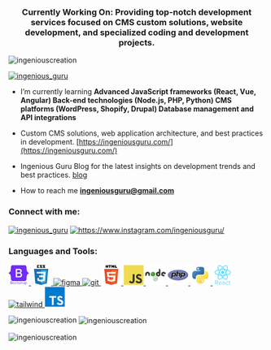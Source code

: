 <h3 align="center">Currently Working On: Providing top-notch development services focused on CMS custom solutions, website development, and specialized coding and development projects.</h3>

<p align="left"> <img src="https://komarev.com/ghpvc/?username=ingeniouscreation&label=Profile%20views&color=0e75b6&style=flat" alt="ingeniouscreation" /> </p>

<p align="left"> <a href="https://twitter.com/ingenious_guru" target="blank"><img src="https://img.shields.io/twitter/follow/ingenious_guru?logo=twitter&style=for-the-badge" alt="ingenious_guru" /></a> </p>

-  I’m currently learning **Advanced JavaScript frameworks (React, Vue, Angular) Back-end technologies (Node.js, PHP, Python) CMS platforms (WordPress, Shopify, Drupal) Database management and API integrations**

- Custom CMS solutions, web application architecture, and best practices in development. [https://ingeniousguru.com/](https://ingeniousguru.com/)

- Ingenious Guru Blog for the latest insights on development trends and best practices. [blog](blog)

- How to reach me **ingeniousguru@gmail.com**

<h3 align="left">Connect with me:</h3>
<p align="left">
<a href="https://twitter.com/ingenious_guru" target="blank"><img align="center" src="https://raw.githubusercontent.com/rahuldkjain/github-profile-readme-generator/master/src/images/icons/Social/twitter.svg" alt="ingenious_guru" height="30" width="40" /></a>
<a href="https://instagram.com/https://www.instagram.com/ingeniousguru/" target="blank"><img align="center" src="https://raw.githubusercontent.com/rahuldkjain/github-profile-readme-generator/master/src/images/icons/Social/instagram.svg" alt="https://www.instagram.com/ingeniousguru/" height="30" width="40" /></a>
</p>

<h3 align="left">Languages and Tools:</h3>
<p align="left"> <a href="https://getbootstrap.com" target="_blank" rel="noreferrer"> <img src="https://raw.githubusercontent.com/devicons/devicon/master/icons/bootstrap/bootstrap-plain-wordmark.svg" alt="bootstrap" width="40" height="40"/> </a> <a href="https://www.w3schools.com/css/" target="_blank" rel="noreferrer"> <img src="https://raw.githubusercontent.com/devicons/devicon/master/icons/css3/css3-original-wordmark.svg" alt="css3" width="40" height="40"/> </a> <a href="https://www.figma.com/" target="_blank" rel="noreferrer"> <img src="https://www.vectorlogo.zone/logos/figma/figma-icon.svg" alt="figma" width="40" height="40"/> </a> <a href="https://git-scm.com/" target="_blank" rel="noreferrer"> <img src="https://www.vectorlogo.zone/logos/git-scm/git-scm-icon.svg" alt="git" width="40" height="40"/> </a> <a href="https://www.w3.org/html/" target="_blank" rel="noreferrer"> <img src="https://raw.githubusercontent.com/devicons/devicon/master/icons/html5/html5-original-wordmark.svg" alt="html5" width="40" height="40"/> </a> <a href="https://developer.mozilla.org/en-US/docs/Web/JavaScript" target="_blank" rel="noreferrer"> <img src="https://raw.githubusercontent.com/devicons/devicon/master/icons/javascript/javascript-original.svg" alt="javascript" width="40" height="40"/> </a> <a href="https://nodejs.org" target="_blank" rel="noreferrer"> <img src="https://raw.githubusercontent.com/devicons/devicon/master/icons/nodejs/nodejs-original-wordmark.svg" alt="nodejs" width="40" height="40"/> </a> <a href="https://www.php.net" target="_blank" rel="noreferrer"> <img src="https://raw.githubusercontent.com/devicons/devicon/master/icons/php/php-original.svg" alt="php" width="40" height="40"/> </a> <a href="https://www.python.org" target="_blank" rel="noreferrer"> <img src="https://raw.githubusercontent.com/devicons/devicon/master/icons/python/python-original.svg" alt="python" width="40" height="40"/> </a> <a href="https://reactjs.org/" target="_blank" rel="noreferrer"> <img src="https://raw.githubusercontent.com/devicons/devicon/master/icons/react/react-original-wordmark.svg" alt="react" width="40" height="40"/> </a> <a href="https://tailwindcss.com/" target="_blank" rel="noreferrer"> <img src="https://www.vectorlogo.zone/logos/tailwindcss/tailwindcss-icon.svg" alt="tailwind" width="40" height="40"/> </a> <a href="https://www.typescriptlang.org/" target="_blank" rel="noreferrer"> <img src="https://raw.githubusercontent.com/devicons/devicon/master/icons/typescript/typescript-original.svg" alt="typescript" width="40" height="40"/> </a> </p>

<p><img align="left" src="https://github-readme-stats.vercel.app/api/top-langs?username=ingeniouscreation&show_icons=true&locale=en&layout=compact" alt="ingeniouscreation" /></p>

<p>&nbsp;<img align="center" src="https://github-readme-stats.vercel.app/api?username=ingeniouscreation&show_icons=true&locale=en" alt="ingeniouscreation" /></p>

<p><img align="center" src="https://github-readme-streak-stats.herokuapp.com/?user=ingeniouscreation&" alt="ingeniouscreation" /></p>
